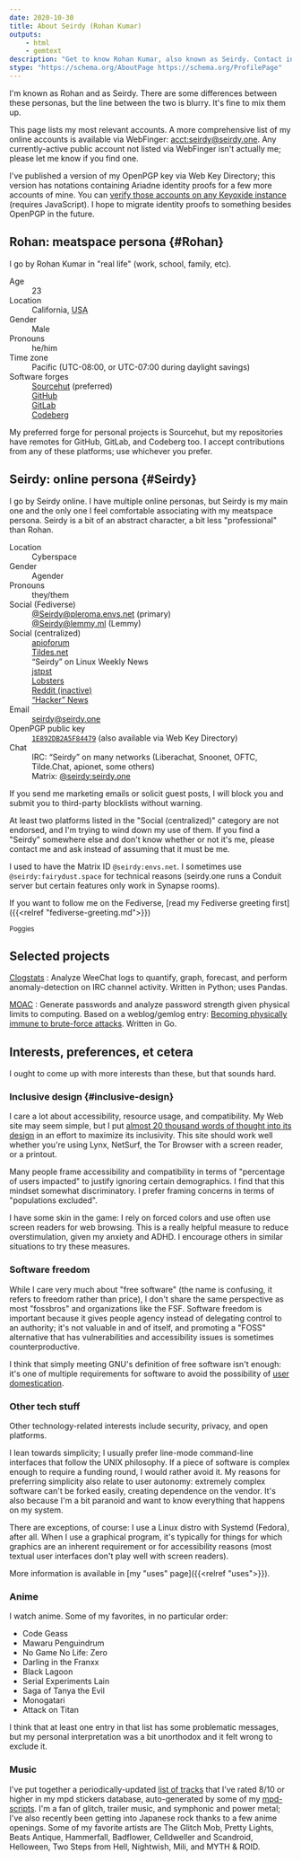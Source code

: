 ```yaml
---
date: 2020-10-30
title: About Seirdy (Rohan Kumar)
outputs:
    - html
    - gemtext
description: "Get to know Rohan Kumar, also known as Seirdy. Contact info, my projects, interests, online accounts, etc."
stype: "https://schema.org/AboutPage https://schema.org/ProfilePage"
---
```

<div itemscope="" itemprop="about" itemtype="https://schema.org/Person" itemid="https://seirdy.one/#seirdy" class="h-card vcard">

I'm known as Rohan and as Seirdy. There are some differences between these personas, but the line between the two is blurry. It's fine to mix them up.

This page lists my most relevant accounts. A more comprehensive list of my online accounts is available via WebFinger: [acct:seirdy@seirdy.one](https://seirdy.one/.well-known/webfinger?resource=acct%3Aseirdy%40seirdy.one). Any currently-active public account not listed via WebFinger isn't actually me; please let me know if you find one.

I've published a version of my OpenPGP key via Web Key Directory; this version has notations containing Ariadne identity proofs for a few more accounts of mine. You can [verify those accounts on any Keyoxide instance](https://keyoxide.org/wkd/seirdy%40seirdy.one) (requires JavaScript). I hope to migrate identity proofs to something besides OpenPGP in the future.

Rohan: meat&shy;space persona {#Rohan}
-----------------------------

I go by <span itemprop="name" class="p-name fn n"><span itemprop="givenName" class="p-given-name given-name">Rohan</span>&#160;<span itemprop="familyName" class="p-family-name family-name">Kumar</span></span> in "real life" (work, school, family, etc).

<dl>
<dt>Age</dt>
<dd><time datetime="P8400D">23</time></dd>

<dt>Location</dt>
<dd><span itemprop="homeLocation" itemscope="" itemtype="https://schema.org/State" class="p-region">California</span>, <abbr itemprop="nationality" itemscope="" itemtype="https://schema.org/Country" class="p-country-name" title="United States of America">USA</abbr></dd>

<dt>Gender</dt>
<dd class="p-gender-identity" itemprop="gender">Male</dd>

<dt>Pronouns</dt>
<dd class="p-pronouns"><span class="p-pronoun">he</span>/<span class="p-pronoun">him</span></dd>

<dt>Time zone</dt>
<dd>Pacific (UTC-08:00, or UTC-07:00 during daylight savings)</dd>

<dt>Software forges</dt>
<dd><a href="https://sr.ht/~seirdy" rel="me">Sourcehut</a> (preferred)</dd>
<dd>
	<a href="https://github.com/Seirdy" rel="me">GitHub</a>
</dd>
<dd>
	<a href="https://gitlab.com/Seirdy" rel="me">GitLab</a>
</dd>
<dd>
	<a href="https://codeberg.org/Seirdy" rel="me">Codeberg</a>
</dd>
</dl>

My preferred forge for personal projects is Sourcehut, but my repositories have remotes for GitHub, GitLab, and Codeberg too. I accept contributions from any of these platforms; use whichever you prefer.

Seirdy: online persona {#Seirdy}
----------------------

I go by <span class="p-nickname nickname" itemprop="alternateName">Seirdy</span> online. I have multiple online personas, but Seirdy is my main one and the only one I feel comfortable associating with my meatspace persona. Seirdy is a bit of an abstract character, a bit less "professional" than Rohan.

<dl>

<dt>Location</dt>
<dd>Cyberspace</dd>

<dt>Gender</dt>
<dd class="p-gender-identity" itemprop="gender">Agender</dd>

<dt>Pronouns</dt>
<dd class="p-pronouns"><span class="p-pronoun">they</span>/<span class="p-pronoun">them</span></dd>

<dt>Social (Fediverse)</dt>
<dd><a href="https://pleroma.envs.net/users/Seirdy" rel="me">@Seirdy<wbr />@pleroma<wbr />.envs.net</a> (primary)</dd>
<dd><a href="https://lemmy.ml/u/Seirdy" rel="me">@Seirdy<wbr />@lemmy<wbr />.ml</a> (Lemmy)</dd>

<dt>Social (centralized)</dt>
<dd>
	<a href="https://a.gh0.pw/user/Seirdy" rel="me">apioforum</a>
</dd>
<dd>
	<a href="https://tildes.net/user/Seirdy" rel="me">Tildes.net</a>
</dd>
<dd>“Seirdy” on Linux Weekly News</dd>
<dd>
	<a href="https://www.jstpst.net/user/Seirdy" rel="me">jstpst</a>
</dd>
<dd>
	<a href="https://lobste.rs/u/Seirdy" rel="me">Lobsters</a>
</dd>
<dd>
	<a href="https://www.reddit.com/user/Seirdy/" rel="me">Reddit (inactive)</a>
</dd>
<dd>
	<a href="https://news.ycombinator.com/user?id=Seirdy" rel="me">“Hacker” News</a>
</dd>

<dt>Email</dt>
<dd>
	<a href="mailto:seirdy@seirdy.one" class="u-email" itemprop="email" rel="me">seirdy<wbr />@seirdy.one</a>
</dd>

<dt>OpenPGP public key</dt>
<dd><a href="../publickey.asc" class="u-key" rel="pgpkey authn" type="application/pgp-keys"><code>1E892DB2A5F84479</code></a> (also available via Web Key Directory)</dd>

<dt>Chat</dt>
<dd>IRC: “Seirdy” on many networks (Liberachat, Snoonet, OFTC, Tilde.Chat, apionet, some others)</dd>
<dd>Matrix: <a href="matrix:u/seirdy:seirdy.one" class="u-impp u-url" rel="me">@seirdy<wbr />:seirdy.one</a></dd>

</dl>

If you send me marketing emails or solicit guest posts, I will block you and submit you to third-party blocklists without warning.

At least two platforms listed in the "Social (centralized)" category are not endorsed, and I'm trying to wind down my use of them. If you find a "Seirdy" somewhere else and don't know whether or not it's me, please contact me and ask instead of assuming that it must be me.

I used to have the Matrix ID `@seirdy:envs.net`. I sometimes use `@seirdy:fairydust.space` for technical reasons (seirdy.one runs a Conduit server but certain features only work in Synapse rooms).

If you want to follow me on the Fediverse, [read my Fediverse greeting first]({{<relref "fediverse-greeting.md">}})

<small>Poggies</small>

</div>

Selected projects
-----------------


[Clogstats](https://sr.ht/~seirdy/clogstats/)
: Analyze WeeChat logs to quantify, graph, forecast, and perform anomaly-detection on IRC channel activity. Written in Python; uses Pandas.

[MOAC](https://sr.ht/~seirdy/MOAC/)
: Generate passwords and analyze password strength given physical limits to computing. Based on a weblog/gemlog entry: [Becoming physically immune to brute-force attacks](../posts/2021/01/12/password-strength/). Written in Go.

Interests, preferences, et cetera
---------------------------------

I ought to come up with more interests than these, but that sounds hard.

### <span class="p-category category">Inclusive design</span> {#inclusive-design}

I care a lot about <span class="p-category category">accessibility</span>, resource usage, and compatibility. My Web site may seem simple, but I put [almost 20 thousand words of thought into its design](../posts/2020/11/23/website-best-practices/) in an effort to maximize its inclusivity. This site should work well whether you're using Lynx, NetSurf, the Tor Browser with a screen reader, or a printout.

Many people frame accessibility and compatibility in terms of "percentage of users impacted" to justify ignoring certain demographics. I find that this mindset somewhat discriminatory. I prefer framing concerns in terms of "populations excluded".

I have some skin in the game: I rely on forced colors and use often use screen readers for web browsing. This is a really helpful measure to reduce overstimulation, given my anxiety and ADHD. I encourage others in similar situations to try these measures.

### Software freedom

While I care very much about "<span class="p-category category">free software</span>" (the name is confusing, it refers to freedom rather than price), I don't share the same perspective as most "fossbros" and organizations like the FSF. Software freedom is important because it gives people agency instead of delegating control to an authority; it's not valuable in and of itself, and promoting a "FOSS" alternative that has vulnerabilities and accessibility issues is sometimes counterproductive.

I think that simply meeting GNU's definition of free software isn't enough: it's one of multiple requirements for software to avoid the possibility of [user domestication](../posts/2021/01/27/whatsapp-and-the-domestication-of-users/).

### Other tech stuff

Other technology-related interests include <span class="p-category category">security</span>, <span class="p-category category">privacy</span>, and <span class="p-category category">open platforms</span>.

I lean towards simplicity; I usually prefer line-mode <span class="p-category category">command-line interfaces</span> that follow the <span class="p-category category">UNIX</span> philosophy. If a piece of software is complex enough to require a funding round, I would rather avoid it. My reasons for preferring simplicity also relate to user autonomy: extremely complex software can't be forked easily, creating dependence on the vendor. It's also because I'm a bit paranoid and want to know everything that happens on my system.

There are exceptions, of course: I use a Linux distro with Systemd (Fedora), after all. When I use a graphical program, it's typically for things for which graphics are an inherent requirement or for accessibility reasons (most textual user interfaces don't play well with screen readers).

More information is available in [my "uses" page]({{<relref "uses">}}).

### Anime

I watch <span class="p-category category">anime</span>. Some of my favorites, in no particular order:

- Code Geass
- Mawaru Penguindrum
- No Game No Life: Zero
- Darling in the Franxx
- Black Lagoon
- Serial Experiments Lain
- Saga of Tanya the Evil
- Monogatari
- Attack on Titan

I think that at least one entry in that list has some problematic messages, but my personal interpretation was a bit unorthodox and it felt wrong to exclude it.

### Music

I've put together a periodically-updated [list of tracks](../music.txt) that I've rated 8/10 or higher in my mpd stickers database, auto-generated by some of my [mpd-scripts](https://git.sr.ht/~seirdy/mpd-scripts/tree/master/smart-playlists). I'm a fan of glitch, trailer music, and symphonic and power metal; I've also recently been getting into Japanese rock thanks to a few anime openings. Some of my favorite artists are The Glitch Mob, Pretty Lights, Beats Antique, Hammerfall, Badflower, Celldweller and Scandroid, Helloween, Two Steps from Hell, Nightwish, Mili, and MYTH & ROID.


